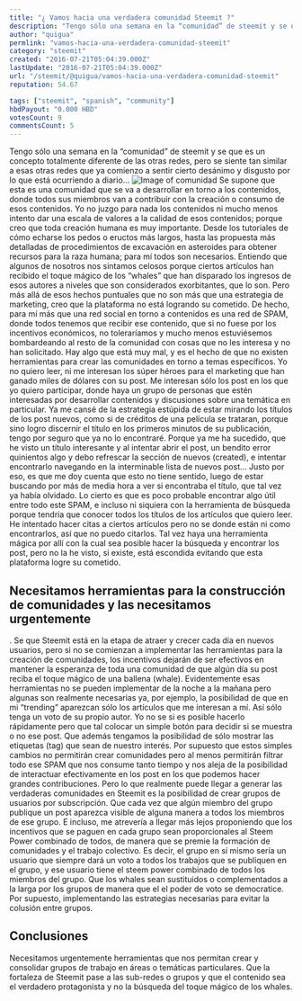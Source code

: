 ```yaml
---
title: "¿ Vamos hacia una verdadera comunidad Steemit ?"
description: "Tengo sólo una semana en la “comunidad” de steemit y se que es un concepto totalmente diferente de las otras redes, pero se siente tan similar a esas ..."
author: "quigua"
permlink: "vamos-hacia-una-verdadera-comunidad-steemit"
category: "steemit"
created: "2016-07-21T05:04:39.000Z"
lastUpdate: "2016-07-21T05:04:39.000Z"
url: "/steemit/@quigua/vamos-hacia-una-verdadera-comunidad-steemit"
reputation: 54.67

tags: ["steemit", "spanish", "community"]
hbdPayout: "0.000 HBD"
votesCount: 9
commentsCount: 5
---
```


Tengo sólo una semana en la “comunidad” de steemit y se que es un concepto totalmente diferente de las otras redes, pero se siente tan similar a esas otras redes que ya comienzo a sentir cierto desánimo y disgusto por lo que está ocurriendo a diario…
![Image of comunidad](http://solar-fotovoltaico.com/images/comunidad.jpg)
Se supone que esta es una comunidad que se va a desarrollar en torno a los contenidos, donde todos sus miembros van a contribuir con la creación o consumo de esos contenidos. Yo no juzgo para nada los contenidos ni mucho menos intento dar una escala de valores a la calidad de esos contenidos; porque creo que toda creación humana es muy importante. Desde los tutoriales de cómo echarse los pedos o eructos más largos, hasta las propuesta más detalladas de procedimientos de excavación en asteroides para obtener recursos para la raza humana; para mí todos son necesarios. Entiendo que algunos de nosotros nos sintamos celosos porque ciertos artículos han recibido el toque mágico de los “whales” que han disparado los ingresos de esos autores a niveles que son considerados exorbitantes, que lo son. Pero más allá de esos hechos puntuales que no  son más que una estrategia de marketing, creo que la plataforma no está logrando su cometido. 
De hecho,  para mí más que una red social en torno a contenidos es una red de SPAM, donde todos tenemos que recibir ese contenido, que si no fuese por los incentivos económicos, no toleraríamos y mucho menos estuviésemos bombardeando al resto de la comunidad con cosas que no les interesa y no han solicitado. 
Hay algo que está muy mal, y es el hecho de que no existen herramientas para crear las comunidades en torno a temas específicos. Yo no quiero leer, ni me interesan los súper héroes para el marketing que han ganado miles de dólares con su post. Me interesan sólo los post en los que yo quiero participar, donde haya un grupo de personas que estén interesadas por desarrollar contenidos y discusiones sobre una temática en particular. Ya me cansé de la estrategia estúpida de estar mirando los títulos de los post nuevos, como si de créditos de una película se trataran, porque sino logro discernir el título en los primeros minutos de su publicación, tengo por seguro que ya no lo encontraré. Porque ya me ha sucedido, que he visto un título interesante y al intentar abrir el post, un bendito error quinientos algo y debo refrescar la sección de  nuevos (created), e intentar encontrarlo navegando en la interminable lista  de nuevos post…
Justo por eso, es que me doy cuenta que esto no tiene sentido, luego de estar buscando por más de media hora a ver si encontraba el título,  que tal vez ya había olvidado. Lo cierto es que es poco probable encontrar algo útil entre todo este SPAM, e incluso ni siquiera con la herramienta de búsqueda porque tendría que conocer todos los títulos de los artículos que quiero leer. He intentado hacer citas a ciertos artículos pero no se donde están ni como encontrarlos, así que no puedo citarlos. Tal vez haya una herramienta mágica por allí con la cual sea posible hacer la búsqueda y encontrar los post, pero no la he visto, si existe, está escondida evitando que esta plataforma logre su cometido.
<h2>Necesitamos herramientas para la construcción de comunidades y las necesitamos urgentemente</h2>. 
Se que Steemit está en la etapa de atraer y crecer cada día en nuevos usuarios, pero si no se comienzan a implementar las herramientas para la creación de comunidades, los incentivos dejarán de ser efectivos en mantener la esperanza de toda una comunidad de que algún día su post reciba el toque mágico de una ballena (whale). 
Evidentemente esas herramientas no se pueden implementar de la noche a la mañana pero algunas son realmente necesarias ya, por ejemplo, la posibilidad de que en mi “trending” aparezcan sólo los artículos que me interesan a mí. Así sólo tenga un voto de su propio autor. Yo no se si es posible hacerlo rápidamente pero que tal colocar un simple botón para decidir si se muestra o no ese post. Que además tengamos la posibilidad de sólo mostrar las etiquetas (tag) que sean de nuestro interés.
Por supuesto que estos simples cambios no permitirán crear comunidades pero al menos permitirán filtrar todo ese SPAM que nos consume tanto tiempo y nos aleja de la posibilidad de interactuar efectivamente en los post en los que podemos hacer grandes contribuciones.
Pero lo que realmente puede llegar a generar las verdaderas comunidades en Steemit es la posibilidad de crear grupos de usuarios por subscripción. Que cada vez que algún miembro del grupo publique un post aparezca visible de alguna manera a todos los miembros de ese grupo. E incluso, me atrevería a llegar más lejos proponiendo que los incentivos que se paguen en cada grupo sean proporcionales al Steem Power combinado de todos, de manera que se premie la formación de comunidades y el trabajo colectivo. Es decir, el grupo en sí mismo sería un usuario que siempre dará un voto a todos los trabajos que se publiquen en el grupo, y ese usuario tiene el steem power combinado de todos los miembros del grupo. Que los whales sean sustituidos o complementados a la larga por los grupos de manera que el el poder de voto se democratice. Por supuesto, implementando las estrategias necesarias para evitar la colusión entre grupos.

<h2>Conclusiones</h2>

Necesitamos urgentemente herramientas que nos permitan crear y consolidar grupos de trabajo en áreas o temáticas particulares. Que la fortaleza de Steemit pase a las sub-redes o grupos y que el contenido sea el verdadero protagonista y no la búsqueda del toque mágico de los whales.